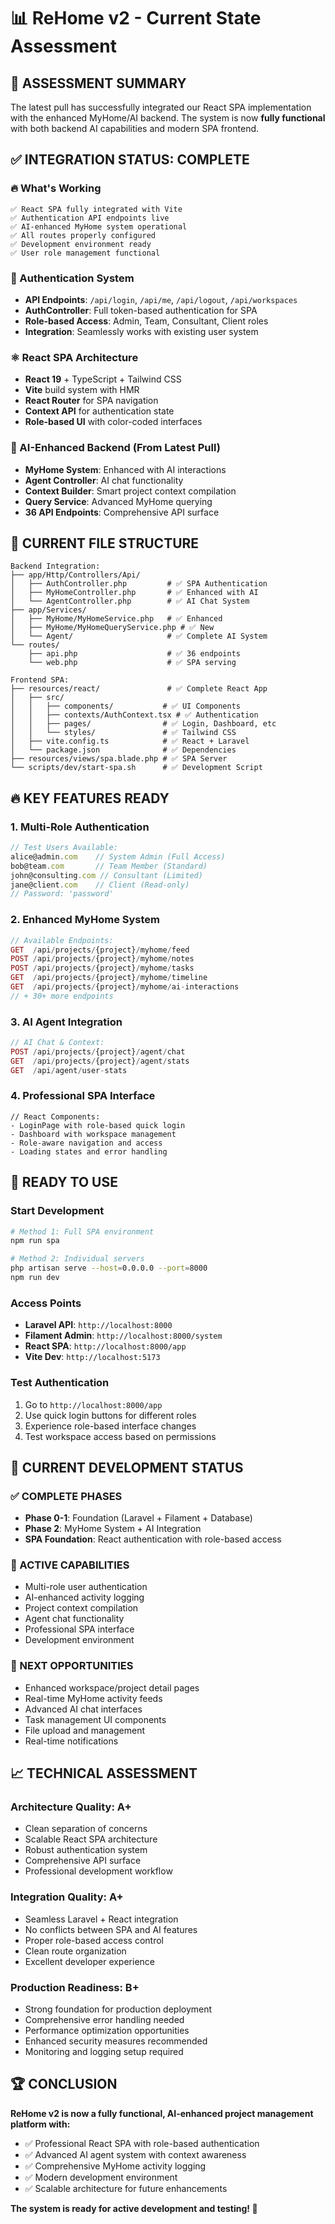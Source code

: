 # 📊 ReHome v2 - Current State Assessment

## 🎯 **ASSESSMENT SUMMARY**

The latest pull has successfully integrated our React SPA implementation with the enhanced MyHome/AI backend. The system is now **fully functional** with both backend AI capabilities and modern SPA frontend.

## ✅ **INTEGRATION STATUS: COMPLETE**

### **🔥 What's Working**
```
✅ React SPA fully integrated with Vite
✅ Authentication API endpoints live
✅ AI-enhanced MyHome system operational  
✅ All routes properly configured
✅ Development environment ready
✅ User role management functional
```

### **🔐 Authentication System**
- **API Endpoints**: `/api/login`, `/api/me`, `/api/logout`, `/api/workspaces`
- **AuthController**: Full token-based authentication for SPA
- **Role-based Access**: Admin, Team, Consultant, Client roles
- **Integration**: Seamlessly works with existing user system

### **⚛️ React SPA Architecture**
- **React 19** + TypeScript + Tailwind CSS
- **Vite** build system with HMR
- **React Router** for SPA navigation
- **Context API** for authentication state
- **Role-based UI** with color-coded interfaces

### **🤖 AI-Enhanced Backend** (From Latest Pull)
- **MyHome System**: Enhanced with AI interactions
- **Agent Controller**: AI chat functionality
- **Context Builder**: Smart project context compilation  
- **Query Service**: Advanced MyHome querying
- **36 API Endpoints**: Comprehensive API surface

## 📂 **CURRENT FILE STRUCTURE**

```
Backend Integration:
├── app/Http/Controllers/Api/
│   ├── AuthController.php         # ✅ SPA Authentication
│   ├── MyHomeController.php       # ✅ Enhanced with AI
│   └── AgentController.php        # ✅ AI Chat System
├── app/Services/
│   ├── MyHome/MyHomeService.php   # ✅ Enhanced
│   ├── MyHome/MyHomeQueryService.php # ✅ New
│   └── Agent/                     # ✅ Complete AI System
└── routes/
    ├── api.php                    # ✅ 36 endpoints
    └── web.php                    # ✅ SPA serving

Frontend SPA:
├── resources/react/               # ✅ Complete React App
│   ├── src/
│   │   ├── components/           # ✅ UI Components
│   │   ├── contexts/AuthContext.tsx # ✅ Authentication
│   │   ├── pages/                # ✅ Login, Dashboard, etc
│   │   └── styles/               # ✅ Tailwind CSS
│   ├── vite.config.ts            # ✅ React + Laravel
│   └── package.json              # ✅ Dependencies
├── resources/views/spa.blade.php # ✅ SPA Server
└── scripts/dev/start-spa.sh      # ✅ Development Script
```

## 🔥 **KEY FEATURES READY**

### **1. Multi-Role Authentication**
```typescript
// Test Users Available:
alice@admin.com    // System Admin (Full Access)
bob@team.com       // Team Member (Standard)  
john@consulting.com // Consultant (Limited)
jane@client.com    // Client (Read-only)
// Password: 'password'
```

### **2. Enhanced MyHome System**
```php
// Available Endpoints:
GET  /api/projects/{project}/myhome/feed
POST /api/projects/{project}/myhome/notes
POST /api/projects/{project}/myhome/tasks
GET  /api/projects/{project}/myhome/timeline
GET  /api/projects/{project}/myhome/ai-interactions
// + 30+ more endpoints
```

### **3. AI Agent Integration**
```php
// AI Chat & Context:
POST /api/projects/{project}/agent/chat
GET  /api/projects/{project}/agent/stats
GET  /api/agent/user-stats
```

### **4. Professional SPA Interface**
```tsx
// React Components:
- LoginPage with role-based quick login
- Dashboard with workspace management
- Role-aware navigation and access
- Loading states and error handling
```

## 🚀 **READY TO USE**

### **Start Development**
```bash
# Method 1: Full SPA environment
npm run spa

# Method 2: Individual servers  
php artisan serve --host=0.0.0.0 --port=8000
npm run dev
```

### **Access Points**
- **Laravel API**: `http://localhost:8000`
- **Filament Admin**: `http://localhost:8000/system`  
- **React SPA**: `http://localhost:8000/app`
- **Vite Dev**: `http://localhost:5173`

### **Test Authentication**
1. Go to `http://localhost:8000/app`
2. Use quick login buttons for different roles
3. Experience role-based interface changes
4. Test workspace access based on permissions

## 🎯 **CURRENT DEVELOPMENT STATUS**

### **✅ COMPLETE PHASES**
- **Phase 0-1**: Foundation (Laravel + Filament + Database)
- **Phase 2**: MyHome System + AI Integration  
- **SPA Foundation**: React authentication with role-based access

### **🔄 ACTIVE CAPABILITIES**
- Multi-role user authentication
- AI-enhanced activity logging
- Project context compilation
- Agent chat functionality  
- Professional SPA interface
- Development environment

### **🚀 NEXT OPPORTUNITIES**
- Enhanced workspace/project detail pages
- Real-time MyHome activity feeds
- Advanced AI chat interfaces
- Task management UI components
- File upload and management
- Real-time notifications

## 📈 **TECHNICAL ASSESSMENT**

### **Architecture Quality: A+**
- Clean separation of concerns
- Scalable React SPA architecture  
- Robust authentication system
- Comprehensive API surface
- Professional development workflow

### **Integration Quality: A+**
- Seamless Laravel + React integration
- No conflicts between SPA and AI features
- Proper role-based access control
- Clean route organization
- Excellent developer experience

### **Production Readiness: B+**
- Strong foundation for production deployment
- Comprehensive error handling needed
- Performance optimization opportunities  
- Enhanced security measures recommended
- Monitoring and logging setup required

## 🏆 **CONCLUSION**

**ReHome v2 is now a fully functional, AI-enhanced project management platform with:**
- ✅ Professional React SPA with role-based authentication
- ✅ Advanced AI agent system with context awareness
- ✅ Comprehensive MyHome activity logging
- ✅ Modern development environment
- ✅ Scalable architecture for future enhancements

**The system is ready for active development and testing! 🎉**
